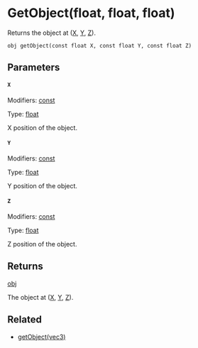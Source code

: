 

# GetObject(float, float, float)

Returns the object at ([X](#X), [Y](#Y), [Z](#Z)).

```
obj getObject(const float X, const float Y, const float Z)
```

## Parameters

#### `X`
Modifiers: [const](/MdDocs/Modifiers/Constant.md)

Type: [float](/MdDocs/Types/Float.md)

X position of the object.

#### `Y`
Modifiers: [const](/MdDocs/Modifiers/Constant.md)

Type: [float](/MdDocs/Types/Float.md)

Y position of the object.

#### `Z`
Modifiers: [const](/MdDocs/Modifiers/Constant.md)

Type: [float](/MdDocs/Types/Float.md)

Z position of the object.

## Returns

[obj](/MdDocs/Types/Obj.md)

The object at ([X](#X), [Y](#Y), [Z](#Z)).

## Related

 - [getObject(vec3)](/MdDocs/Functions/GetObject.vec3.md)


